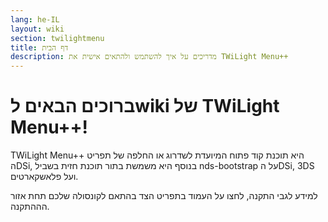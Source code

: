 ```yaml
---
lang: he-IL
layout: wiki
section: twilightmenu
title: דף הבית
description: מדריכים על איך להשתמש ולהתאים אישית את TWiLight Menu++
---
```


# ברוכים הבאים לwiki של TWiLight Menu++!

TWiLight Menu++ היא תוכנת קוד פתוח המיועדת לשדרוג או החלפה של תפריט הDSi, בנוסף היא משמשת בתור תוכנת חזית בשביל nds-bootstrap על הDSi, 3DS ועל פלאשקארטים.

למידע לגבי התקנה, לחצו על העמוד בתפריט הצד בהתאם לקונסולה שלכם תחת אזור הההתקנה.
